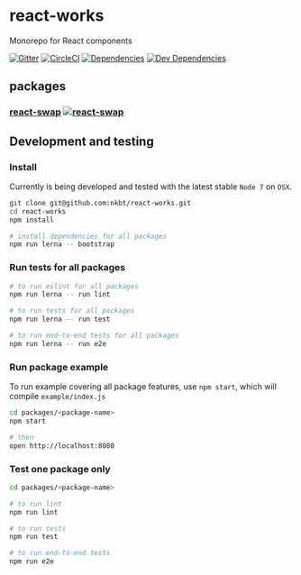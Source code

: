 # react-works 

Monorepo for React components

[![Gitter](https://img.shields.io/gitter/room/nkbt/help.svg?style=flat-square)](https://gitter.im/nkbt/help)
[![CircleCI](https://img.shields.io/circleci/project/nkbt/react-works.svg?style=flat-square)](https://circleci.com/gh/nkbt/react-works)
[![Dependencies](https://img.shields.io/david/nkbt/react-works.svg?style=flat-square)](https://david-dm.org/nkbt/react-works)
[![Dev Dependencies](https://img.shields.io/david/dev/nkbt/react-works.svg?style=flat-square)](https://david-dm.org/nkbt/react-works#info=devDependencies)


## packages

### [react-swap](./packages/swap) [![react-swap](https://img.shields.io/npm/v/react-swap.svg?style=flat-square)](https://www.npmjs.com/package/react-swap)


## Development and testing

### Install

Currently is being developed and tested with the latest stable `Node 7` on `OSX`.

```sh
git clone git@github.com:nkbt/react-works.git
cd react-works
npm install

# install dependencies for all packages
npm run lerna -- bootstrap
```

### Run tests for all packages

```bash
# to run eslint for all packages
npm run lerna -- run lint

# to run tests for all packages
npm run lerna -- run test

# to run end-to-end tests for all packages
npm run lerna -- run e2e
```

### Run package example

To run example covering all package features, use `npm start`, which will compile `example/index.js`

```sh
cd packages/<package-name>
npm start

# then
open http://localhost:8080
```

### Test one package only

```sh
cd packages/<package-name>

# to run lint
npm run lint

# to run tests
npm run test

# to run end-to-end tests
npm run e2e
```

